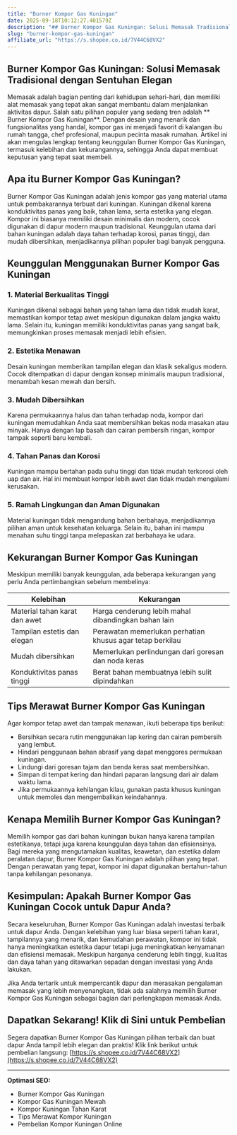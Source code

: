 ```yaml
---
title: "Burner Kompor Gas Kuningan"
date: 2025-09-18T10:12:27.401579Z
description: "## Burner Kompor Gas Kuningan: Solusi Memasak Tradisional dengan Sentuhan Elegan..."
slug: "burner-kompor-gas-kuningan"
affiliate_url: "https://s.shopee.co.id/7V44C68VX2"
---
```

## Burner Kompor Gas Kuningan: Solusi Memasak Tradisional dengan Sentuhan Elegan

Memasak adalah bagian penting dari kehidupan sehari-hari, dan memiliki alat memasak yang tepat akan sangat membantu dalam menjalankan aktivitas dapur. Salah satu pilihan populer yang sedang tren adalah ** Burner Kompor Gas Kuningan**. Dengan desain yang menarik dan fungsionalitas yang handal, kompor gas ini menjadi favorit di kalangan ibu rumah tangga, chef profesional, maupun pecinta masak rumahan. Artikel ini akan mengulas lengkap tentang keunggulan Burner Kompor Gas Kuningan, termasuk kelebihan dan kekurangannya, sehingga Anda dapat membuat keputusan yang tepat saat membeli.

## Apa itu Burner Kompor Gas Kuningan?

Burner Kompor Gas Kuningan adalah jenis kompor gas yang material utama untuk pembakarannya terbuat dari kuningan. Kuningan dikenal karena konduktivitas panas yang baik, tahan lama, serta estetika yang elegan. Kompor ini biasanya memiliki desain minimalis dan modern, cocok digunakan di dapur modern maupun tradisional. Keunggulan utama dari bahan kuningan adalah daya tahan terhadap korosi, panas tinggi, dan mudah dibersihkan, menjadikannya pilihan populer bagi banyak pengguna.

## Keunggulan Menggunakan Burner Kompor Gas Kuningan

### 1. Material Berkualitas Tinggi

Kuningan dikenal sebagai bahan yang tahan lama dan tidak mudah karat, memastikan kompor tetap awet meskipun digunakan dalam jangka waktu lama. Selain itu, kuningan memiliki konduktivitas panas yang sangat baik, memungkinkan proses memasak menjadi lebih efisien.

### 2. Estetika Menawan

Desain kuningan memberikan tampilan elegan dan klasik sekaligus modern. Cocok ditempatkan di dapur dengan konsep minimalis maupun tradisional, menambah kesan mewah dan bersih.

### 3. Mudah Dibersihkan

Karena permukaannya halus dan tahan terhadap noda, kompor dari kuningan memudahkan Anda saat membersihkan bekas noda masakan atau minyak. Hanya dengan lap basah dan cairan pembersih ringan, kompor tampak seperti baru kembali.

### 4. Tahan Panas dan Korosi

Kuningan mampu bertahan pada suhu tinggi dan tidak mudah terkorosi oleh uap dan air. Hal ini membuat kompor lebih awet dan tidak mudah mengalami kerusakan.

### 5. Ramah Lingkungan dan Aman Digunakan

Material kuningan tidak mengandung bahan berbahaya, menjadikannya pilihan aman untuk kesehatan keluarga. Selain itu, bahan ini mampu menahan suhu tinggi tanpa melepaskan zat berbahaya ke udara.

## Kekurangan Burner Kompor Gas Kuningan

Meskipun memiliki banyak keunggulan, ada beberapa kekurangan yang perlu Anda pertimbangkan sebelum membelinya:

| Kelebihan | Kekurangan |
|---------------------------|----------------------------|
| Material tahan karat dan awet | Harga cenderung lebih mahal dibandingkan bahan lain |
| Tampilan estetis dan elegan | Perawatan memerlukan perhatian khusus agar tetap berkilau |
| Mudah dibersihkan | Memerlukan perlindungan dari goresan dan noda keras |
| Konduktivitas panas tinggi | Berat bahan membuatnya lebih sulit dipindahkan |

## Tips Merawat Burner Kompor Gas Kuningan

Agar kompor tetap awet dan tampak menawan, ikuti beberapa tips berikut:

- Bersihkan secara rutin menggunakan lap kering dan cairan pembersih yang lembut.
- Hindari penggunaan bahan abrasif yang dapat menggores permukaan kuningan.
- Lindungi dari goresan tajam dan benda keras saat membersihkan.
- Simpan di tempat kering dan hindari paparan langsung dari air dalam waktu lama.
- Jika permukaannya kehilangan kilau, gunakan pasta khusus kuningan untuk memoles dan mengembalikan keindahannya.

## Kenapa Memilih Burner Kompor Gas Kuningan?

Memilih kompor gas dari bahan kuningan bukan hanya karena tampilan estetikanya, tetapi juga karena keunggulan daya tahan dan efisiensinya. Bagi mereka yang mengutamakan kualitas, keawetan, dan estetika dalam peralatan dapur, Burner Kompor Gas Kuningan adalah pilihan yang tepat. Dengan perawatan yang tepat, kompor ini dapat digunakan bertahun-tahun tanpa kehilangan pesonanya.

## Kesimpulan: Apakah Burner Kompor Gas Kuningan Cocok untuk Dapur Anda?

Secara keseluruhan, Burner Kompor Gas Kuningan adalah investasi terbaik untuk dapur Anda. Dengan kelebihan yang luar biasa seperti tahan karat, tampilannya yang menarik, dan kemudahan perawatan, kompor ini tidak hanya meningkatkan estetika dapur tetapi juga meningkatkan kenyamanan dan efisiensi memasak. Meskipun harganya cenderung lebih tinggi, kualitas dan daya tahan yang ditawarkan sepadan dengan investasi yang Anda lakukan.

Jika Anda tertarik untuk mempercantik dapur dan merasakan pengalaman memasak yang lebih menyenangkan, tidak ada salahnya memilih Burner Kompor Gas Kuningan sebagai bagian dari perlengkapan memasak Anda.

## Dapatkan Sekarang! Klik di Sini untuk Pembelian

Segera dapatkan Burner Kompor Gas Kuningan pilihan terbaik dan buat dapur Anda tampil lebih elegan dan praktis! Klik link berikut untuk pembelian langsung: [https://s.shopee.co.id/7V44C68VX2](https://s.shopee.co.id/7V44C68VX2)

---

**Optimasi SEO:**
- Burner Kompor Gas Kuningan
- Kompor Gas Kuningan Mewah
- Kompor Kuningan Tahan Karat
- Tips Merawat Kompor Kuningan
- Pembelian Kompor Kuningan Online